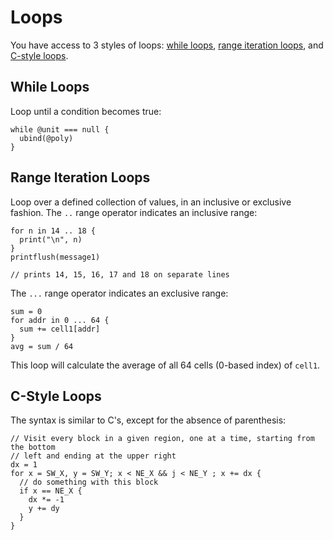 # Loops

You have access to 3 styles of loops: [while loops](#while-loops), [range iteration loops](#range-iteration-loops), and [C-style loops](#c-style-loops).

## While Loops

Loop until a condition becomes true:

```
while @unit === null {
  ubind(@poly)
}
```

## Range Iteration Loops

Loop over a defined collection of values, in an inclusive or exclusive fashion. The `..` range operator indicates an inclusive range:

```
for n in 14 .. 18 {
  print("\n", n)
}
printflush(message1)

// prints 14, 15, 16, 17 and 18 on separate lines
```

The `...` range operator indicates an exclusive range:

```
sum = 0
for addr in 0 ... 64 {
  sum += cell1[addr]
}
avg = sum / 64
```

This loop will calculate the average of all 64 cells (0-based index) of `cell1`.

## C-Style Loops

The syntax is similar to C's, except for the absence of parenthesis:

```
// Visit every block in a given region, one at a time, starting from the bottom
// left and ending at the upper right
dx = 1
for x = SW_X, y = SW_Y; x < NE_X && j < NE_Y ; x += dx {
  // do something with this block
  if x == NE_X {
    dx *= -1
    y += dy
  }
}
```
